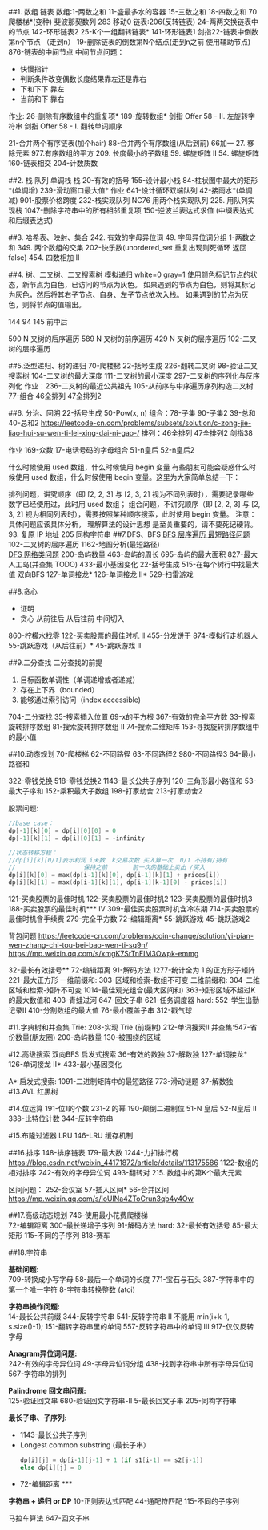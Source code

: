 ##1. 数组 链表
数组:1-两数之和 11-盛最多水的容器 15-三数之和  18-四数之和    70爬楼梯*(变种) 斐波那契数列 283 移动0 
链表:206(反转链表) 24-两两交换链表中的节点 142-环形链表2  25-K个一组翻转链表* 141-环形链表1 
剑指22-链表中倒数第n个节点 （走到n）  19-删除链表的倒数第N个结点(走到n之前 使用辅助节点)    876-链表的中间节点
中间节点问题：
* 快慢指针
* 判断条件改变偶数长度结果靠左还是靠右
* 下和下下 靠左
* 当前和下 靠右     

作业: 26-删除有序数组中的重复项* 189-旋转数组*  剑指 Offer 58 - II. 左旋转字符串
剑指 Offer 58 - I. 翻转单词顺序

21-合并两个有序链表(加个hair) 88-合并两个有序数组(从后到前) 
66加一   27. 移除元素 977.有序数组的平方  209. 长度最小的子数组 59. 螺旋矩阵 II 54. 螺旋矩阵
160-链表相交 204-计数质数
 
##2. 栈 队列
单调栈
栈 20-有效的括号 155-设计最小栈 84-柱状图中最大的矩形*(单调增)  239-滑动窗口最大值*
作业 641-设计循环双端队列   42-接雨水*(单调减)    901-股票价格跨度
232-栈实现队列 NC76 用两个栈实现队列 225. 用队列实现栈 1047-删除字符串中的所有相邻重复项
150-逆波兰表达式求值  (中缀表达式和后缀表达式)

##3. 哈希表、映射、集合
242. 有效的字母异位词 49. 字母异位词分组 1-两数之和
349. 两个数组的交集  202-快乐数(unordered_set  重复出现则死循环 返回false)
454. 四数相加 II 

##4. 树、二叉树、二叉搜索树
模拟递归   white=0 gray=1
使用颜色标记节点的状态，新节点为白色，已访问的节点为灰色。
如果遇到的节点为白色，则将其标记为灰色，然后将其右子节点、自身、左子节点依次入栈。
如果遇到的节点为灰色，则将节点的值输出。  

144  94 145 前中后

590 N 叉树的后序遍历 589 N 叉树的前序遍历 429 N 叉树的层序遍历
102-二叉树的层序遍历

##5.泛型递归、树的递归
70-爬楼梯 22-括号生成 226-翻转二叉树 98-验证二叉搜索树 104-二叉树的最大深度 111-二叉树的最小深度 297-二叉树的序列化与反序列化
作业：236-二叉树的最近公共祖先 105-从前序与中序遍历序列构造二叉树  77-组合 46全排列 47全排列2

##6. 分治、回溯
22-括号生成 50-Pow(x, n) 
组合：78-子集 90-子集2     39-总和 40-总和2 
https://leetcode-cn.com/problems/subsets/solution/c-zong-jie-liao-hui-su-wen-ti-lei-xing-dai-ni-gao-/
排列：46全排列 47全排列2 剑指38

作业 169-众数 17-电话号码的字母组合 51-n皇后  52-n皇后2

什么时候使用 used 数组，什么时候使用 begin 变量
有些朋友可能会疑惑什么时候使用 used 数组，什么时候使用 begin 变量。这里为大家简单总结一下：

排列问题，讲究顺序（即 [2, 2, 3] 与 [2, 3, 2] 视为不同列表时），需要记录哪些数字已经使用过，此时用 used 数组；
组合问题，不讲究顺序（即 [2, 2, 3] 与 [2, 3, 2] 视为相同列表时），需要按照某种顺序搜索，此时使用 begin 变量。
注意：具体问题应该具体分析， 理解算法的设计思想 是至关重要的，请不要死记硬背。
93. 复原 IP 地址
205 同构字符串
##7.DFS、BFS
[BFS 层序遍历 最短路径问题](https://leetcode-cn.com/problems/binary-tree-level-order-traversal/solution/bfs-de-shi-yong-chang-jing-zong-jie-ceng-xu-bian-l/)   
102-二叉树的层序遍历 1162-地图分析(最短路径)   
[DFS 网格类问题](https://leetcode-cn.com/problems/number-of-islands/solution/dao-yu-lei-wen-ti-de-tong-yong-jie-fa-dfs-bian-li-/)
200-岛屿数量 463-岛屿的周长 695-岛屿的最大面积 827-最大人工岛(并查集 TODO)
433-最小基因变化 22-括号生成 515-在每个树行中找最大值
双向BFS
127-单词接龙*  126-单词接龙 II*   529-扫雷游戏


##8.贪心
- 证明 
- 贪心 从前往后 从后往前 中间切入

860-柠檬水找零 122-买卖股票的最佳时机 II 455-分发饼干
874-模拟行走机器人  55-跳跃游戏（从后往前）* 45-跳跃游戏 II

##9.二分查找
二分查找的前提
1. 目标函数单调性（单调递增或者递减）
2. 存在上下界（bounded）
3. 能够通过索引访问（index accessible)

704-二分查找 35-搜索插入位置
69-x的平方根  367-有效的完全平方数
33-搜索旋转排序数组  81-搜索旋转排序数组 II  74-搜索二维矩阵  153-寻找旋转排序数组中的最小值

##10.动态规划
70-爬楼梯
62-不同路径  63-不同路径2  980-不同路径3 64-最小路径和

322-零钱兑换 518-零钱兑换2
1143-最长公共子序列 120-三角形最小路径和 
53-最大子序和 152-乘积最大子数组
198-打家劫舍 213-打家劫舍2

股票问题:
```c++   
//base case：
dp[-1][k][0] = dp[i][0][0] = 0
dp[-1][k][1] = dp[i][0][1] = -infinity

//状态转移方程：
//dp[i][k][0/1]表示利润 i天数  k交易次数 买入算一次  0/1 不持有/持有
//                   保持之前       前一次的基础上卖出 /买入
dp[i][k][0] = max(dp[i-1][k][0], dp[i-1][k][1] + prices[i])
dp[i][k][1] = max(dp[i-1][k][1], dp[i-1][k-1][0] - prices[i])
```   
121-买卖股票的最佳时机 122-买卖股票的最佳时机2 123-买卖股票的最佳时机3 188-买卖股票的最佳时机*** IV
309-最佳买卖股票时机含冷冻期  714-买卖股票的最佳时机含手续费
279-完全平方数 72-编辑距离* 55-跳跃游戏 45-跳跃游戏2

背包问题
https://leetcode-cn.com/problems/coin-change/solution/yi-pian-wen-zhang-chi-tou-bei-bao-wen-ti-sq9n/
https://mp.weixin.qq.com/s/xmgK7SrTnFIM3Owpk-emmg

32-最长有效括号** 72-编辑距离 91-解码方法
1277-统计全为 1 的正方形子矩阵    221-最大正方形
一维前缀和: 303-区域和检索-数组不可变
二维前缀和: 304-二维区域和检索-矩阵不可变  1014-最佳观光组合(最大区间和)   363-矩形区域不超过K的最大数值和
403-青蛙过河   647-回文子串 621-任务调度器
hard:  552-学生出勤记录II   410-分割数组的最大值     76-最小覆盖子串 312-戳气球

#11.字典树和并查集
Trie:   208-实现 Trie (前缀树)   212-单词搜索II
并查集:547-省份数量(朋友圈) 200-岛屿数量 130-被围绕的区域

#12.高级搜索
双向BFS   启发式搜索
36-有效的数独  37-解数独
127-单词接龙*  126-单词接龙 II*   433-最小基因变化

A* 启发式搜索:
1091-二进制矩阵中的最短路径  773-滑动谜题 37-解数独
#13.AVL 红黑树

#14.位运算
191-位1的个数  231-2 的幂   190-颠倒二进制位 51-N 皇后 52-N皇后 II
338-比特位计数 344-反转字符串

#15.布隆过滤器  LRU
146-LRU 缓存机制

##16.排序
148-排序链表  179-最大数 
1244-力扣排行榜   https://blog.csdn.net/weixin_44171872/article/details/113175586
1122-数组的相对排序 242-有效的字母异位词       493-翻转对
215. 数组中的第K个最大元素

区间问题：
252-会议室   57-插入区间*  56-合并区间
https://mp.weixin.qq.com/s/ioUlNa4ZToCrun3qb4y4Ow

##17.高级动态规划
746-使用最小花费爬楼梯  
72-编辑距离
300-最长递增子序列 91-解码方法 
hard: 32-最长有效括号 85-最大矩形 115-不同的子序列 818-赛车


##18.字符串

**基础问题:**   
709-转换成小写字母  58-最后一个单词的长度 771-宝石与石头 387-字符串中的第一个唯一字符 8-字符串转换整数 (atoi)

**字符串操作问题:**   
14-最长公共前缀  344-反转字符串  541-反转字符串 II  不能用 min(i+k-1, s.size()-1); 
151-翻转字符串里的单词  557-反转字符串中的单词 III
917-仅仅反转字母

**Anagram异位词问题:**   
242-有效的字母异位词  49-字母异位词分组  438-找到字符串中所有字母异位词 567-字符串的排列

**Palindrome 回文串问题:**   
125-验证回文串  680-验证回文字符串-Ⅱ  5-最长回文子串 205-同构字符串

**最长子串、子序列:**  
- 1143-最长公共子序列   
- Longest common substring (最长子串）   
    ```c++
    dp[i][j] = dp[i-1][j-1] + 1 (if s1[i-1] == s2[j-1])   
    else dp[i][j] = 0   
    ```
- 72-编辑距离 ***

**字符串 + 递归 or DP**
10-正则表达式匹配   44-通配符匹配 115-不同的子序列

马拉车算法
647-回文子串